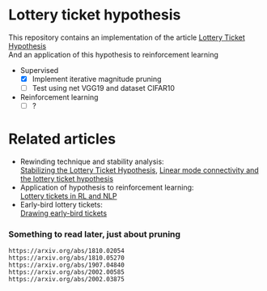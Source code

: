 # Lottery ticket hypothesis
This repository contains an implementation of the article [Lottery Ticket Hypothesis](https://arxiv.org/abs/1803.03635)  
And an application of this hypothesis to reinforcement learning
 - Supervised 
    - [x] Implement iterative magnitude pruning
    - [ ] Test using net VGG19 and dataset CIFAR10
 - Reinforcement learning
    - [ ] ?

# Related articles
- Rewinding technique and stability analysis:  
[Stabilizing the Lottery Ticket Hypothesis](https://arxiv.org/abs/1903.01611), [Linear mode connectivity and the lottery ticket hypothesis](https://arxiv.org/abs/1912.05671)
- Application of hypothesis to reinforcement learning:  
[Lottery tickets in RL and NLP](https://arxiv.org/abs/1906.02768)
- Early-bird lottery tickets:  
[Drawing early-bird tickets](https://arxiv.org/abs/1909.11957)

### Something to read later, just about pruning
    https://arxiv.org/abs/1810.02054   
    https://arxiv.org/abs/1810.05270  
    https://arxiv.org/abs/1907.04840  
    https://arxiv.org/abs/2002.00585  
    https://arxiv.org/abs/2002.03875  
